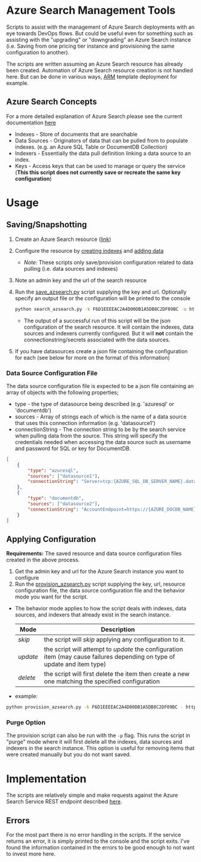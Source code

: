 # Azure Search Management Tools
Scripts to assist with the management of Azure Search deployments with an eye towards DevOps flows. But could be useful even for something such as assisting with the "upgrading" or "downgrading" an Azure Search instance (i.e. Saving from one pricing tier instance and provisioning the same configuration to another).

The scripts are written assuming an Azure Search resource has already been created. Automation of Azure Search resource creation is not handled here. But can be done in various ways, [ARM](https://azure.microsoft.com/en-us/documentation/articles/resource-group-overview/) template deployment for example.


## Azure Search Concepts
For a more detailed explanation of Azure Search please see the current documentation [here](https://azure.microsoft.com/en-us/documentation/articles/search-what-is-azure-search/)
- Indexes - Store of documents that are searchable
- Data Sources - Originators of data that can be pulled from to populate indexes. (e.g. an Azure SQL Table or DocumentDB Collection)
- Indexers - Essentially the data pull definition linking a data source to an index.
- Keys - Access keys that can be used to manage or query the service (**This this script does not currently save or recreate the same key configuration**)

# Usage

## Saving/Snapshotting

1. Create an Azure Search resource ([link](https://azure.microsoft.com/en-us/documentation/articles/search-create-service-portal/))
1. Configure the resource by [creating indexes](https://azure.microsoft.com/en-us/documentation/articles/search-what-is-an-index/) and [adding data](https://azure.microsoft.com/en-us/documentation/articles/search-what-is-data-import/)
   - *Note:* These scripts only save/provision configuration related to data pulling (i.e. data sources and indexes)
1. Note an admin key and the url of the search resource
1. Run the [save_azsearch.py](./save_azsearch.py) script supplying the key and url. Optionally specify an output file or the configuration will be printed to the console
   ```sh
   python search_azsearch.py -k F6D1EEEEAC2A4D00DB1A5DB8C2DF09BC -u https://azsearchmanagement.search.windows.net -o azsearchmgmnt.json
   ```

   - The output of a successful run of this script will be the json configuration of the search resource. It will contain the indexes, data sources and indexers currently configured. But it will **not** contain the connectionstring/secrets associated with the data sources.
1. If you have datasources create a json file containing the configuration for each (see below for more on the format of this information)

### Data Source Configuration File

The data source configuration file is expected to be a json file containing an array of objects with the following properties;
- type - the type of datasource being described (e.g. 'azuresql' or 'documentdb')
- sources - Array of strings each of which is the name of a data source that uses this connection information (e.g. 'datasource1')
- connectionString - The connection string to be by the search service when pulling data from the source. This string will specify the credentials needed when accessing the data source such as username and password for SQL or key for DocumentDB.
```json
[
    {
        "type": "azuresql",
        "sources": ["datasource1"],
        "connectionString": "Server=tcp:{AZURE_SQL_DB_SERVER_NAME}.database.windows.net,1433;Initial Catalog={AZURE_SQL_DB_NAME};Persist Security Info=False;User ID={SQL_USERNAME};Password={SQL_USER_PASSWORD};MultipleActiveResultSets=False;Encrypt=True;TrustServerCertificate=False;Connection Timeout=30;"
    },
    {
        "type": "documentdb",
        "sources": ["datasource2"],
        "connectionString": "AccountEndpoint=https://{AZURE_DOCDB_NAME}.documents.azure.com:443/;AccountKey={AZURE_DOCDB_ACCESS_KEY};Database={AZURE_DOCDB_DB_NAME};"
    }
]
```

## Applying Configuration

**Requirements:** The saved resource and data source configuration files created in the above process.

1. Get the admin key and url for the Azure Search instance you want to configure
1. Run the [provision_azsearch.py](./provision_azsearch.py) script supplying the key, url, resource configuration file, the data source configuration file and the behavior mode you want for the script.

  - The behavior mode applies to how the script deals with indexes, data sources, and indexers that already exist in the search instance.
  
    | Mode | Description |
    | ---- | ----------- |
    | *skip*  | the script will *skip* applying any configuration to it. |
    | *update* | the script will attempt to *update* the configuration item (may cause failures depending on type of update and item type) |
    | *delete* | the script will first delete the item then create a new one matching the specified configuration |

  - example:
 
  ```sh
  python provision_azsearch.py -k F6D1EEEEAC2A4D00DB1A5DB8C2DF09BC - https://azsearchmanagement.search.windows.net -c azsearchmgmnt.json -d azsearchmgmnt_datasources.json -b skip
  ```

### Purge Option

The provision script can also be run with the `-p` flag. This runs the script in "purge" mode where it will first delete all the indexes, data sources and indexers in the search instance. This option is useful for removing items that were created manually but you do not want saved.



# Implementation

The scripts are relatively simple and make requests against the Azure Search Service REST endpoint described [here](https://msdn.microsoft.com/library/dn798935.aspx).

## Errors

For the most part there is no error handling in the scripts. If the service returns an error, it is simply printed to the console and the script exits. I've found the information contained in the errors to be good enough to not want to invest more here.
